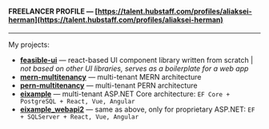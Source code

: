 #### FREELANCER PROFILE — [https://talent.hubstaff.com/profiles/aliaksei-herman](https://talent.hubstaff.com/profiles/aliaksei-herman)

---

My projects:

* [**feasible-ui**](https://aliakseiherman.github.io/feasible-ui) — react-based UI component library written from scratch | _not based on other UI libraries, serves as a boilerplate for a web app_
* [**mern-multitenancy**](https://github.com/aliakseiherman/mern-multitenancy) — multi-tenant MERN architecture
* [**pern-multitenancy**](https://github.com/aliakseiherman/pern-multitenancy) — multi-tenant PERN architecture
* [**eixample**](https://github.com/aliakseiherman/eixample) — multi-tenant ASP.NET Core architecture: `EF Core + PostgreSQL + React, Vue, Angular`
* [**eixample_webapi2**](https://github.com/aliakseiherman/eixample_webapi2) — same as above, only for proprietary ASP.NET: `EF + SQLServer + React, Vue, Angular`
